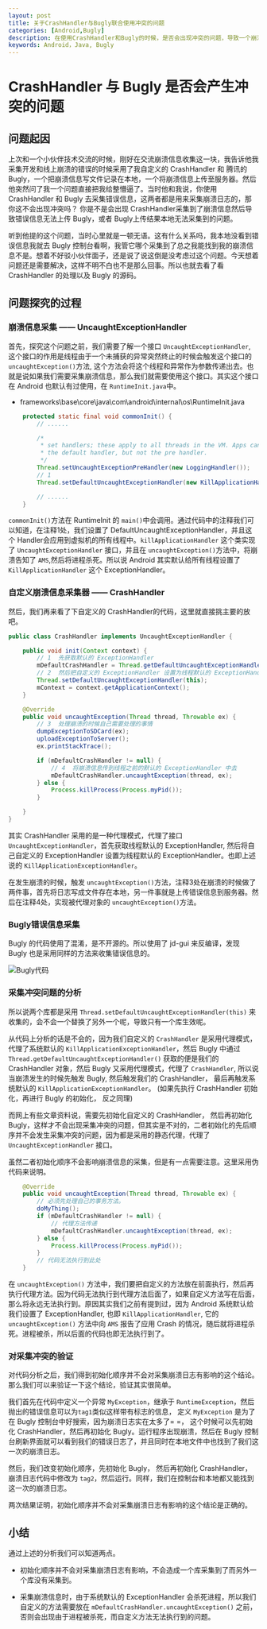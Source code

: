 ```yaml
---
layout: post
title: 关于CrashHandler与Bugly联合使用冲突的问题
categories: [Android,Bugly]
description: 在使用CrashHandler和Bugly的时候，是否会出现冲突的问题，导致一个崩溃只被一个库采集的问题。
keywords: Android，Java, Bugly
---
```



# CrashHandler 与 Bugly 是否会产生冲突的问题

## 问题起因

上次和一个小伙伴技术交流的时候，刚好在交流崩溃信息收集这一块，我告诉他我采集开发和线上崩溃的错误的时候采用了我自定义的 CrashHandler 和 腾讯的 Bugly，一个把崩溃信息写文件记录在本地，一个将崩溃信息上传至服务器。然后他突然问了我一个问题直接把我给整懵逼了。当时他和我说，你使用 CrashHandler 和 Bugly 去采集错误信息，这两者都是用来采集崩溃日志的，那你这不会出现冲突吗？ 你是不是会出现 CrashHandler采集到了崩溃信息然后导致错误信息无法上传 Bugly，或者 Bugly上传结果本地无法采集到的问题。  

听到他提的这个问题，当时心里就是一顿无语。这有什么关系吗，我本地没看到错误信息我就去 Bugly 控制台看啊，我管它哪个采集到了总之我能找到我的崩溃信息不是。想着不好驳小伙伴面子，还是说了说这倒是没考虑过这个问题。今天想着问题还是需要解决，这样不明不白也不是那么回事。所以也就去看了看 CrashHandler 的处理以及 Bugly 的源码。

## 问题探究的过程  

### 崩溃信息采集 —— UncaughtExceptionHandler

首先，探究这个问题之前，我们需要了解一个接口 `UncaughtExceptionHandler`, 这个接口的作用是线程由于一个未捕获的异常突然终止的时候会触发这个接口的`uncaughtException()`方法, 这个方法会将这个线程和异常作为参数传递出去。也就是说如果我们需要采集崩溃信息，那么我们就需要使用这个接口。其实这个接口在 Android 也默认有过使用，在 `RuntimeInit.java`中。

* frameworks\base\core\java\com\android\internal\os\RuntimeInit.java
``` java
    protected static final void commonInit() {
        // ......

        /*
         * set handlers; these apply to all threads in the VM. Apps can replace
         * the default handler, but not the pre handler.
         */
        Thread.setUncaughtExceptionPreHandler(new LoggingHandler());
        // 1
        Thread.setDefaultUncaughtExceptionHandler(new KillApplicationHandler());

        // ......
    }
```
`commonInit()`方法在 RuntimeInit 的 `main()`中会调用。通过代码中的注释我们可以知道，在注释1处，我们设置了 DefaultUncaughtExceptionHandler，并且这个 Handler会应用到虚拟机的所有线程中。`killApplicationHandler` 这个类实现了 `UncaughtExceptionHandler` 接口，并且在 `uncaughtException()`方法中，将崩溃告知了 `AMS`,然后将进程杀死。所以说 Android 其实默认给所有线程设置了 `KillApplicationHandler` 这个 ExceptionHandler。

### 自定义崩溃信息采集器 —— CrashHandler
然后，我们再来看了下自定义的 CrashHandler的代码，这里就直接挑主要的放吧。

``` java
public class CrashHandler implements UncaughtExceptionHandler {

    public void init(Context context) {
        // 1  先获取默认的 ExceptionHandler
        mDefaultCrashHandler = Thread.getDefaultUncaughtExceptionHandler();
        // 2  然后把自定义的 ExceptionHandler 设置为线程默认的 ExceptionHandler
        Thread.setDefaultUncaughtExceptionHandler(this);
        mContext = context.getApplicationContext();
    }

    @Override
    public void uncaughtException(Thread thread, Throwable ex) {
        // 3  处理崩溃的时候自己需要处理的事情
        dumpExceptionToSDCard(ex);
        uploadExceptionToServer();
        ex.printStackTrace();

        if (mDefaultCrashHandler != null) {
            // 4  将崩溃信息传到线程之前的默认的 ExceptionHandler 中去
            mDefaultCrashHandler.uncaughtException(thread, ex);
        } else {
            Process.killProcess(Process.myPid());
        }

    }
}
```

其实 CrashHandler 采用的是一种代理模式，代理了接口 `UncaughtExceptionHandler`，首先获取线程默认的 ExceptionHandler, 然后将自己自定义的 ExceptionHandler 设置为线程默认的 ExceptionHandler。也即上述说的 `KillApplicationExceptionHandler`。  

在发生崩溃的时候，触发 `uncaughtException()`方法，注释3处在崩溃的时候做了两件事，首先将日志写成文件存在本地，另一件事就是上传错误信息到服务器。然后在注释4处，实现被代理对象的 `uncaughtException()`方法。


### Bugly错误信息采集

Bugly 的代码使用了混淆，是不开源的。所以使用了 jd-gui 来反编译，发现 Bugly 也是采用同样的方法来收集错误信息的。  

![Bugly代码](http://xiaosalovejie.top/images/bugly_code.png)   

### 采集冲突问题的分析  

所以说两个库都是采用 `Thread.setDefaultUncaughtExceptionHandler(this)` 来收集的，会不会一个替换了另外一个呢，导致只有一个库生效呢。  

从代码上分析的话是不会的，因为我们自定义的 `CrashHandler` 是采用代理模式，代理了系统默认的 `KillApplicationExceptionHandler`，然后 Bugly 中通过 `Thread.getDefaultUncaughtExceptionHandler()` 获取的便是我们的 CrashHandler 对象，然后 Bugly 又采用代理模式，代理了 `CrashHandler`, 所以说当崩溃发生的时候先触发 Bugly, 然后触发我们的 CrashHandler， 最后再触发系统默认的 `KillApplicationExceptionHandler`。 (如果先执行 CrashHandler 初始化，再进行 Bugly 的初始化， 反之同理)  

而网上有些文章资料说，需要先初始化自定义的 CrashHandler， 然后再初始化 Bugly，这样才不会出现采集冲突的问题，但其实是不对的，二者初始化的先后顺序并不会发生采集冲突的问题，因为都是采用的静态代理，代理了 `UncaughtExceptionHandler` 接口。  

虽然二者初始化顺序不会影响崩溃信息的采集，但是有一点需要注意。这里采用伪代码来说明。

``` java
    @Override
    public void uncaughtException(Thread thread, Throwable ex) {
        // 必须先处理自己的事务方法。
        doMyThing();
        if (mDefaultCrashHandler != null) {
            // 代理方法传递
            mDefaultCrashHandler.uncaughtException(thread, ex);
        } else {
            Process.killProcess(Process.myPid());
        }
        // 代码无法执行到此处
    }
```

在 `uncaughtException()` 方法中，我们要把自定义的方法放在前面执行，然后再执行代理方法。因为代码无法执行到代理方法后面了，如果自定义方法写在后面，那么将永远无法执行到。原因其实我们之前有提到过，因为 Android 系统默认给我们设置了 ExceptionHandler, 也即 `KillApplicationHandler`, 它的 `uncaughtException()` 方法中向 `AMS` 报告了应用 Crash 的情况，随后就将进程杀死。进程被杀，所以后面的代码也即无法执行到了。

### 对采集冲突的验证  

对代码分析之后，我们得到初始化顺序并不会对采集崩溃日志有影响的这个结论。那么我们可以来验证一下这个结论，验证其实很简单。  

我们首先在代码中定义一个异常 `MyException`，继承于 `RuntimeException`，然后抛出的错误信息可以为`tag1`类似这样带有标志的信息， 定义 `MyException` 是为了在 Bugly 控制台中好搜索，因为崩溃日志实在太多了= =， 这个时候可以先初始化 CrashHandler，然后再初始化 Bugly。运行程序出现崩溃，然后在 Bugly 控制台刷新界面就可以看到我们的错误日志了，并且同时在本地文件中也找到了我们这一次的崩溃日志。  

然后，我们改变初始化顺序，先初始化 Bugly， 然后再初始化 CrashHandler， 崩溃日志代码中修改为 `tag2`，然后运行。同样，我们在控制台和本地都又能找到这一次的崩溃日志。  

两次结果证明，初始化顺序并不会对采集崩溃日志有影响的这个结论是正确的。

## 小结

通过上述的分析我们可以知道两点。  

* 初始化顺序并不会对采集崩溃日志有影响，不会造成一个库采集到了而另外一个库没有采集到。  

* 采集崩溃信息时，由于系统默认的 ExceptionHandler 会杀死进程，所以我们自定义的方法需要放在 `mDefaultCrashHandler.uncaughtException()` 之前，否则会出现由于进程被杀死，而自定义方法无法执行到的问题。